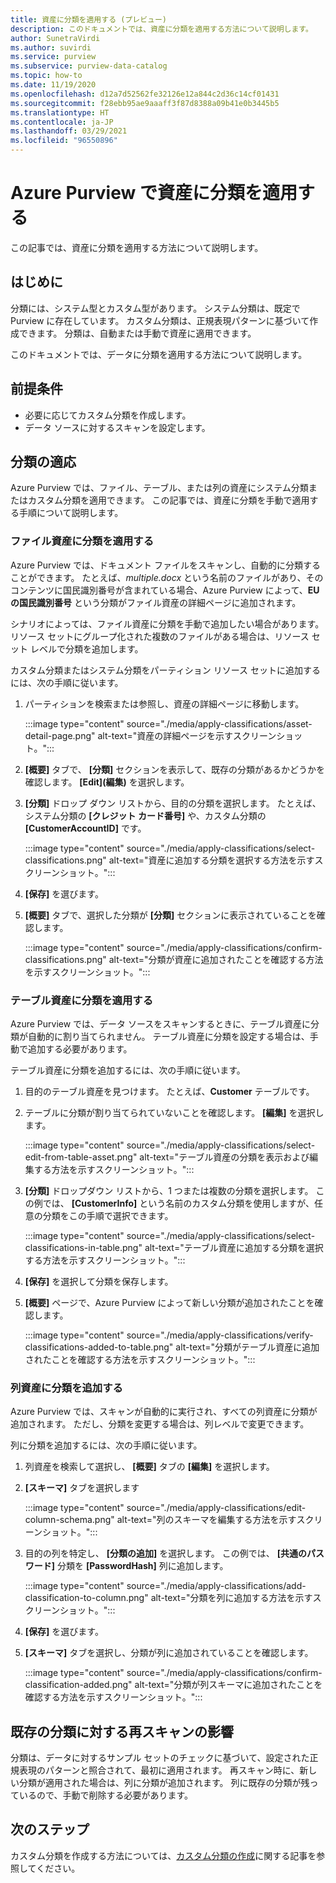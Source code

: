 ```yaml
---
title: 資産に分類を適用する (プレビュー)
description: このドキュメントでは、資産に分類を適用する方法について説明します。
author: SunetraVirdi
ms.author: suvirdi
ms.service: purview
ms.subservice: purview-data-catalog
ms.topic: how-to
ms.date: 11/19/2020
ms.openlocfilehash: d12a7d52562fe32126e12a844c2d36c14cf01431
ms.sourcegitcommit: f28ebb95ae9aaaff3f87d8388a09b41e0b3445b5
ms.translationtype: HT
ms.contentlocale: ja-JP
ms.lasthandoff: 03/29/2021
ms.locfileid: "96550896"
---
```

# <a name="apply-classifications-on-assets-in-azure-purview"></a>Azure Purview で資産に分類を適用する

この記事では、資産に分類を適用する方法について説明します。

## <a name="introduction"></a>はじめに

分類には、システム型とカスタム型があります。 システム分類は、既定で Purview に存在しています。 カスタム分類は、正規表現パターンに基づいて作成できます。 分類は、自動または手動で資産に適用できます。

このドキュメントでは、データに分類を適用する方法について説明します。

## <a name="prerequisites"></a>前提条件

- 必要に応じてカスタム分類を作成します。
- データ ソースに対するスキャンを設定します。

## <a name="apply-classifications"></a>分類の適応
Azure Purview では、ファイル、テーブル、または列の資産にシステム分類またはカスタム分類を適用できます。 この記事では、資産に分類を手動で適用する手順について説明します。

### <a name="apply-classification-to-a-file-asset"></a>ファイル資産に分類を適用する
Azure Purview では、ドキュメント ファイルをスキャンし、自動的に分類することができます。 たとえば、*multiple.docx* という名前のファイルがあり、そのコンテンツに国民識別番号が含まれている場合、Azure Purview によって、**EU の国民識別番号** という分類がファイル資産の詳細ページに追加されます。

シナリオによっては、ファイル資産に分類を手動で追加したい場合があります。 リソース セットにグループ化された複数のファイルがある場合は、リソース セット レベルで分類を追加します。

カスタム分類またはシステム分類をパーティション リソース セットに追加するには、次の手順に従います。

1. パーティションを検索または参照し、資産の詳細ページに移動します。

    :::image type="content" source="./media/apply-classifications/asset-detail-page.png" alt-text="資産の詳細ページを示すスクリーンショット。":::

1. **[概要]** タブで、 **[分類]** セクションを表示して、既存の分類があるかどうかを確認します。 **[Edit]\(編集\)** を選択します。

1. **[分類]** ドロップ ダウン リストから、目的の分類を選択します。 たとえば、システム分類の **[クレジット カード番号]** や、カスタム分類の **[CustomerAccountID]** です。

    :::image type="content" source="./media/apply-classifications/select-classifications.png" alt-text="資産に追加する分類を選択する方法を示すスクリーンショット。":::

1. **[保存]** を選びます。

1. **[概要]** タブで、選択した分類が **[分類]** セクションに表示されていることを確認します。

    :::image type="content" source="./media/apply-classifications/confirm-classifications.png" alt-text="分類が資産に追加されたことを確認する方法を示すスクリーンショット。":::

### <a name="apply-classification-to-a-table-asset"></a>テーブル資産に分類を適用する

Azure Purview では、データ ソースをスキャンするときに、テーブル資産に分類が自動的に割り当てられません。 テーブル資産に分類を設定する場合は、手動で追加する必要があります。

テーブル資産に分類を追加するには、次の手順に従います。

1. 目的のテーブル資産を見つけます。 たとえば、**Customer** テーブルです。

1. テーブルに分類が割り当てられていないことを確認します。 **[編集]** を選択します。

    :::image type="content" source="./media/apply-classifications/select-edit-from-table-asset.png" alt-text="テーブル資産の分類を表示および編集する方法を示すスクリーンショット。":::

1. **[分類]** ドロップダウン リストから、1 つまたは複数の分類を選択します。 この例では、 **[CustomerInfo]** という名前のカスタム分類を使用しますが、任意の分類をこの手順で選択できます。

    :::image type="content" source="./media/apply-classifications/select-classifications-in-table.png" alt-text="テーブル資産に追加する分類を選択する方法を示すスクリーンショット。":::

1. **[保存]** を選択して分類を保存します。

1. **[概要]** ページで、Azure Purview によって新しい分類が追加されたことを確認します。

    :::image type="content" source="./media/apply-classifications/verify-classifications-added-to-table.png" alt-text="分類がテーブル資産に追加されたことを確認する方法を示すスクリーンショット。":::

### <a name="add-classification-to-a-column-asset"></a>列資産に分類を追加する

Azure Purview では、スキャンが自動的に実行され、すべての列資産に分類が追加されます。 ただし、分類を変更する場合は、列レベルで変更できます。

列に分類を追加するには、次の手順に従います。

1. 列資産を検索して選択し、 **[概要]** タブの **[編集]** を選択します。

1. **[スキーマ]** タブを選択します

    :::image type="content" source="./media/apply-classifications/edit-column-schema.png" alt-text="列のスキーマを編集する方法を示すスクリーンショット。":::

1. 目的の列を特定し、 **[分類の追加]** を選択します。 この例では、 **[共通のパスワード]** 分類を **[PasswordHash]** 列に追加します。

    :::image type="content" source="./media/apply-classifications/add-classification-to-column.png" alt-text="分類を列に追加する方法を示すスクリーンショット。":::

1. **[保存]** を選びます。

1. **[スキーマ]** タブを選択し、分類が列に追加されていることを確認します。

    :::image type="content" source="./media/apply-classifications/confirm-classification-added.png" alt-text="分類が列スキーマに追加されたことを確認する方法を示すスクリーンショット。":::

## <a name="impact-of-rescanning-on-existing-classifications"></a>既存の分類に対する再スキャンの影響

分類は、データに対するサンプル セットのチェックに基づいて、設定された正規表現のパターンと照合されて、最初に適用されます。 再スキャン時に、新しい分類が適用された場合は、列に分類が追加されます。 列に既存の分類が残っているので、手動で削除する必要があります。

## <a name="next-steps"></a>次のステップ
カスタム分類を作成する方法については、[カスタム分類の作成](create-a-custom-classification-and-classification-rule.md)に関する記事を参照してください。